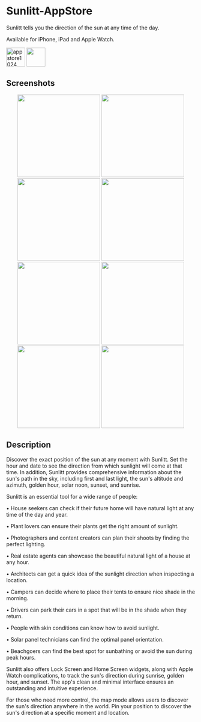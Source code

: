 # Sunlitt-AppStore
Sunlitt tells you the direction of the sun at any time of the day.

Available for iPhone, iPad and Apple Watch.

<img height="50" alt="appstore1024" src="https://user-images.githubusercontent.com/55358113/235526907-c36a3275-6c1c-4c19-8907-f454e4f358e2.png"> [<img src="https://user-images.githubusercontent.com/55358113/174020637-ca23803f-341c-48ce-b896-1fd4b7423310.svg" height="50">](https://apps.apple.com/app/litt/id1628751457)

## Screenshots

<p align="center">
<img width=220 src="https://user-images.githubusercontent.com/55358113/231136019-7978f02a-10e6-4d78-b246-39122de904cf.mp4" /> <img width=220 src="https://user-images.githubusercontent.com/55358113/231132295-0e112b4b-8986-48fd-865d-e91358ebdd6d.png" /> <img width=220 src="https://user-images.githubusercontent.com/55358113/231132379-63189e86-436c-4a7d-ada4-8f5529b0dd77.png" /> <img width=220 src="https://user-images.githubusercontent.com/55358113/231132426-1e79eef9-9bf9-4d34-826e-2c286fa5ae74.png" /> <img width=220 src="https://user-images.githubusercontent.com/55358113/231132501-dc4576d3-f027-4072-9076-daf79f3cf027.png" /> <img width=220 src="https://user-images.githubusercontent.com/55358113/231132548-93e81a90-b08a-455c-ba9e-3e7db599886c.png" /> <img width=220 src="https://user-images.githubusercontent.com/55358113/231132740-1f3a7df9-fc09-44ab-9b73-b9a54de4f46d.png" /> <img width=220 src="https://user-images.githubusercontent.com/55358113/231132812-7c005325-409e-45f6-a11f-cef7003ff3bb.png" />
</p>

## Description
Discover the exact position of the sun at any moment with Sunlitt. Set the hour and date to see the direction from which sunlight will come at that time. 
In addition, Sunlitt provides comprehensive information about the sun's path in the sky, including first and last light, the sun's altitude and azimuth, golden hour, solar noon, sunset, and sunrise.


Sunlitt is an essential tool for a wide range of people:

• House seekers can check if their future home will have natural light at any time of the day and year.

• Plant lovers can ensure their plants get the right amount of sunlight.

• Photographers and content creators can plan their shoots by finding the perfect lighting.

• Real estate agents can showcase the beautiful natural light of a house at any hour.

• Architects can get a quick idea of the sunlight direction when inspecting a location.

• Campers can decide where to place their tents to ensure nice shade in the morning.

• Drivers can park their cars in a spot that will be in the shade when they return.

• People with skin conditions can know how to avoid sunlight.

• Solar panel technicians can find the optimal panel orientation.

• Beachgoers can find the best spot for sunbathing or avoid the sun during peak hours.


Sunlitt also offers Lock Screen and Home Screen widgets, along with Apple Watch complications, to track the sun's direction during sunrise, golden hour, and sunset. The app's clean and minimal interface ensures an outstanding and intuitive experience.

For those who need more control, the map mode allows users to discover the sun's direction anywhere in the world. Pin your position to discover the sun's direction at a specific moment and location.
